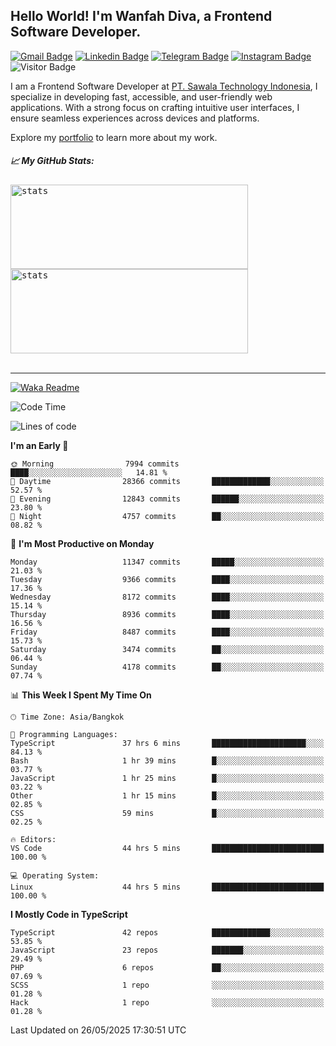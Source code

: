 ## Hello World! I'm Wanfah Diva, a Frontend Software Developer.

[![Gmail Badge](https://img.shields.io/badge/-Gmail-white?style=plastic&logo=Gmail&link=mailto:aditputrafirmansyah@gmail.com)](mailto:wanfahdivaa@gmail.com)
[![Linkedin Badge](https://img.shields.io/badge/-LinkedIn-blue?style=plastic&logo=Linkedin&link=https://www.linkedin.com/in/aditputrafirmansyah/)](https://www.linkedin.com/in/wanfahdiva/)
[![Telegram Badge](https://img.shields.io/badge/-Telegram-blue?style=plastic&logo=telegram&link=https://t.me/Adithya_13)](https://t.me/wanfahdiva)
[![Instagram Badge](https://img.shields.io/badge/-Instagram-white?style=plastic&logo=instagram&link=https://www.instagram.com/adithya_firmansyahputra/)](https://www.instagram.com/wnfhdva/)
![Visitor Badge](https://visitor-badge.laobi.icu/badge?page_id=wanfahdiva.wanfahdiva)

<p>
I am a Frontend Software Developer at <a href="https://sawala/tech" target="_blank">PT. Sawala Technology Indonesia</a>, I specialize in developing fast, accessible, and user-friendly web applications. With a strong focus on crafting intuitive user interfaces, I ensure seamless experiences across devices and platforms.

Explore my <a href="http://wanfahdiva-com.vercel.app/" target="_blank">portfolio</a> to learn more about my work.
</p>

<h5 align="left">
  
📈 **My GitHub Stats:**

</h5>

<div align="left">
<kbd>
  <img height="135em" width="380em" alt="stats" src="https://github-readme-stats-salesp07.vercel.app/api?username=wanfahdiva&count_private=true&show_icons=true&theme=react&rank_icon=github&border_radius=10&hide_title=true"></kbd>
</kbd>
<kbd>
    <img height="135em" width="380em" alt="stats" src="https://github-readme-activity-graph.vercel.app/graph?username=wanfahdiva&theme=react&hide_title=true"></kbd>
</div>

<br />

---

[![Waka Readme](https://github.com/wanfahdiva/wanfahdiva/actions/workflows/waka.yml/badge.svg)](https://github.com/wanfahdiva/wanfahdiva/actions/workflows/waka.yml)

<!--START_SECTION:waka-->
![Code Time](http://img.shields.io/badge/Code%20Time-2%2C021%20hrs%203%20mins-blue)

![Lines of code](https://img.shields.io/badge/From%20Hello%20World%20I%27ve%20Written-23.6%20million%20lines%20of%20code-blue)

**I'm an Early 🐤** 

```text
🌞 Morning                7994 commits        ████░░░░░░░░░░░░░░░░░░░░░   14.81 % 
🌆 Daytime                28366 commits       █████████████░░░░░░░░░░░░   52.57 % 
🌃 Evening                12843 commits       ██████░░░░░░░░░░░░░░░░░░░   23.80 % 
🌙 Night                  4757 commits        ██░░░░░░░░░░░░░░░░░░░░░░░   08.82 % 
```
📅 **I'm Most Productive on Monday** 

```text
Monday                   11347 commits       █████░░░░░░░░░░░░░░░░░░░░   21.03 % 
Tuesday                  9366 commits        ████░░░░░░░░░░░░░░░░░░░░░   17.36 % 
Wednesday                8172 commits        ████░░░░░░░░░░░░░░░░░░░░░   15.14 % 
Thursday                 8936 commits        ████░░░░░░░░░░░░░░░░░░░░░   16.56 % 
Friday                   8487 commits        ████░░░░░░░░░░░░░░░░░░░░░   15.73 % 
Saturday                 3474 commits        ██░░░░░░░░░░░░░░░░░░░░░░░   06.44 % 
Sunday                   4178 commits        ██░░░░░░░░░░░░░░░░░░░░░░░   07.74 % 
```


📊 **This Week I Spent My Time On** 

```text
🕑︎ Time Zone: Asia/Bangkok

💬 Programming Languages: 
TypeScript               37 hrs 6 mins       █████████████████████░░░░   84.13 % 
Bash                     1 hr 39 mins        █░░░░░░░░░░░░░░░░░░░░░░░░   03.77 % 
JavaScript               1 hr 25 mins        █░░░░░░░░░░░░░░░░░░░░░░░░   03.22 % 
Other                    1 hr 15 mins        █░░░░░░░░░░░░░░░░░░░░░░░░   02.85 % 
CSS                      59 mins             █░░░░░░░░░░░░░░░░░░░░░░░░   02.25 % 

🔥 Editors: 
VS Code                  44 hrs 5 mins       █████████████████████████   100.00 % 

💻 Operating System: 
Linux                    44 hrs 5 mins       █████████████████████████   100.00 % 
```

**I Mostly Code in TypeScript** 

```text
TypeScript               42 repos            █████████████░░░░░░░░░░░░   53.85 % 
JavaScript               23 repos            ███████░░░░░░░░░░░░░░░░░░   29.49 % 
PHP                      6 repos             ██░░░░░░░░░░░░░░░░░░░░░░░   07.69 % 
SCSS                     1 repo              ░░░░░░░░░░░░░░░░░░░░░░░░░   01.28 % 
Hack                     1 repo              ░░░░░░░░░░░░░░░░░░░░░░░░░   01.28 % 
```




 Last Updated on 26/05/2025 17:30:51 UTC
<!--END_SECTION:waka-->
